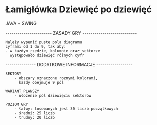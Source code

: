 
# Łamigłówka Dziewięć po dziewięć

JAVA + SWING



----------------------- ZASADY GRY ---------------------------

    Należy wypenić puste pola diagramu
    cyframi od 1 do 9, tak aby:
    - w każdym rzędzie, kolumnie oraz sektorze
      występowało dziewięć różnych cyfr
    
    
--------------- DODATKOWE INFORMACJE ------------------

    SEKTORY
        - obszary oznaczone roznymi kolorami,
          kazdy obejmuje 9 pól
    
    WARIANT PLANSZY
        - ułożenie pól dziewięciu sektorów

    POZIOM GRY
        - łatwy: losowanych jest 30 liczb początkowych
        - średni: 25 liczb 
        - trudny: 20 liczb
